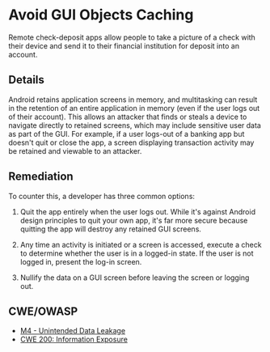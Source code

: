 # Avoid GUI Objects Caching

Remote check-deposit apps allow people to take a picture of a check with their device and send it to their financial institution for deposit into an account.

## Details 

Android retains application screens in memory, and multitasking can result in the retention of an entire application in memory (even if the user logs out of their account). This allows an attacker that finds or steals a device to navigate directly to retained screens, which may include sensitive user data as part of the GUI. For example, if a user logs-out of a banking app but doesn't quit or close the app, a screen displaying transaction activity may be retained and viewable to an attacker.

## Remediation

To counter this, a developer has three common options:

1. Quit the app entirely when the user logs out. While it's against Android design principles to quit your own app, it's far more secure because quitting the app will destroy any retained GUI screens.

2. Any time an activity is initiated or a screen is accessed, execute a check to determine whether the user is in a logged-in state. If the user is not logged in, present the log-in screen.

3. Nullify the data on a GUI screen before leaving the screen or logging out.

## CWE/OWASP

 * [M4 - Unintended Data Leakage](https://www.owasp.org/index.php/Mobile_Top_10_2014-M4)
 * [CWE 200: Information Exposure](http://cwe.mitre.org/data/definitions/200.html)
